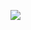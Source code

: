 ![](http://www.plantuml.com/plantuml/proxy?cache=no&src=https://raw.githubusercontent.com/oleksandrblazhko/ai204-maksimenko/laboratory-work-7/2-SoftwareDesign/2.7-PlantUML/UML-ConceptClasses.puml)
